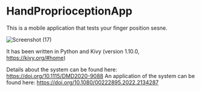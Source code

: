 # HandProprioceptionApp

This is a mobile application that tests your finger position sesne.

![Screenshot (17)](https://user-images.githubusercontent.com/8701529/70078003-87d85b80-15c7-11ea-9b25-e05358c60380.png)

It has been written in Python and Kivy (version 1.10.0, https://kivy.org/#home)

Details about the system can be found here: https://doi.org/10.1115/DMD2020-9088
An application of the system can be found here: https://doi.org/10.1080/00222895.2022.2134287

